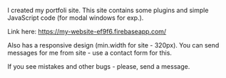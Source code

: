 I created my portfoli site. This site contains some plugins and simple JavaScript code (for modal windows for exp.).

Link here: https://my-website-ef9f6.firebaseapp.com/ 

Also has a responsive design (min.width for site - 320px). You can send messages for me from site - use a contact form for this.

If you see mistakes and other bugs - please, send a message.


